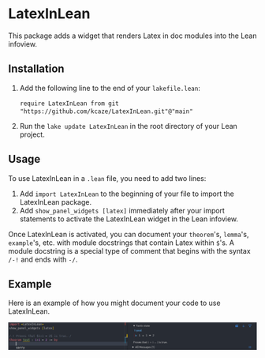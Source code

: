 # LatexInLean

This package adds a widget that renders Latex in doc modules into the Lean infoview.

## Installation

1. Add the following line to the end of your `lakefile.lean`:
   ```
   require LatexInLean from git "https://github.com/kcaze/LatexInLean.git"@"main"
   ```
2. Run the `lake update LatexInLean` in the root directory of your Lean project.

## Usage

To use LatexInLean in a `.lean` file, you need to add two lines:

1. Add `import LatexInLean` to the beginning of your file to import the LatexInLean package.
2. Add `show_panel_widgets [latex]` immediately after your import statements to activate the LatexInLean widget in the Lean infoview.

Once LatexInLean is activated, you can document your `theorem`'s, `lemma`'s, `example`'s, etc. with module docstrings that contain Latex within `$`'s. A module docstring is a special type of comment that begins with the syntax `/-!` and ends with `-/`.

## Example

Here is an example of how you might document your code to use LatexInLean.

![example code](docs/example.png)
